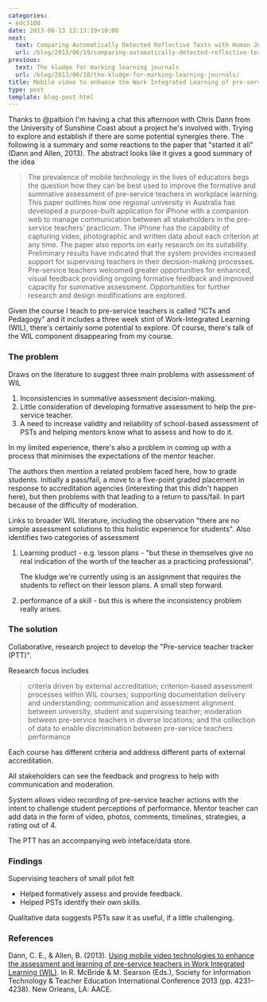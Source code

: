 ```yaml
---
categories:
- edc3100
date: 2013-06-13 13:13:19+10:00
next:
  text: Comparing Automatically Detected Reflective Texts with Human Judgements
  url: /blog/2013/06/19/comparing-automatically-detected-reflective-texts-with-human-judgements/
previous:
  text: The kludge for marking learning journals
  url: /blog/2013/06/10/the-kludge-for-marking-learning-journals/
title: Mobile video to enhance the Work Integrated Learning of pre-service teachers
type: post
template: blog-post.html
---
```

Thanks to @palbion I'm having a chat this afternoon with Chris Dann from the University of Sunshine Coast about a project he's involved with. Trying to explore and establish if there are some potential synergies there. The following is a summary and some reactions to the paper that "started it all" (Dann and Allen, 2013). The abstract looks like it gives a good summary of the idea

> The prevalence of mobile technology in the lives of educators begs the question how they can be best used to improve the formative and summative assessment of pre-service teachers in workplace learning. This paper outlines how one regional university in Australia has developed a purpose-built application for iPhone with a companion web to manage communication between all stakeholders in the pre-service teachers’ practicum. The iPhone has the capability of capturing video, photographic and written data about each criterion at any time. The paper also reports on early research on its suitability. Preliminary results have indicated that the system provides increased support for supervising teachers in their decision-making processes. Pre-service teachers welcomed greater opportunities for enhanced, visual feedback providing ongoing formative feedback and improved capacity for summative assessment. Opportunities for further research and design modifications are explored.

Given the course I teach to pre-service teachers is called "ICTs and Pedagogy" and it includes a three week stint of Work-Integrated Learning (WIL), there's certainly some potential to explore. Of course, there's talk of the WIL component disappearing from my course.

### The problem

Draws on the literature to suggest three main problems with assessment of WIL

1. Inconsistencies in summative assessment decision-making.
2. Little consideration of developing formative assessment to help the pre-service teacher.
3. A need to increase validity and reliability of school-based assessment of PSTs and helping mentors know what to assess and how to do it.

In my limited experience, there's also a problem in coming up with a process that minimises the expectations of the mentor teacher.

The authors then mention a related problem faced here, how to grade students. Initially a pass/fail, a move to a five-point graded placement in response to accreditation agencies (interesting that this didn't happen here), but then problems with that leading to a return to pass/fail. In part because of the difficulty of moderation.

Links to broader WIL literature, including the observation "there are no simple assessment solutions to this holistic experience for students". Also identifies two categories of assessment

1. Learning product - e.g. lesson plans - "but these in themselves give no real indication of the worth of the teacher as a practicing professional".
    
    The kludge we're currently using is an assignment that requires the students to reflect on their lesson plans. A small step forward.
    
2. performance of a skill - but this is where the inconsistency problem really arises.

### The solution

Collaborative, research project to develop the "Pre-service teacher tracker (PTT)".

Research focus includes

> criteria driven by external accreditation; criterion-based assessment processes within WIL courses; supporting documentation delivery and understanding; communication and assessment alignment between university, student and supervising teacher; moderation between pre-service teachers in diverse locations; and the collection of data to enable discrimination between pre-service teachers performance

Each course has different criteria and address different parts of external accreditation.

All stakeholders can see the feedback and progress to help with communication and moderation.

System allows video recording of pre-service teacher actions with the intent to challenge student perceptions of performance. Mentor teacher can add data in the form of video, photos, comments, timelines, strategies, a rating out of 4.

The PTT has an accompanying web inteface/data store.

### Findings

Supervising teachers of small pilot felt

- Helped formatively assess and provide feedback.
- Helped PSTs identify their own skills.

Qualitative data suggests PSTs saw it as useful, if a little challenging.

### References

Dann, C. E., & Allen, B. (2013). [Using mobile video technologies to enhance the assessment and learning of pre-service teachers in Work Integrated Learning (WIL)](http://www.editlib.org/p/48790/). In R. McBride & M. Searson (Eds.), Society for Information Technology & Teacher Education International Conference 2013 (pp. 4231–4238). New Orleans, LA: AACE.